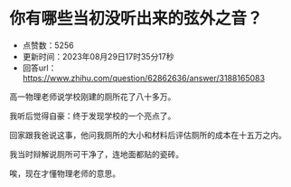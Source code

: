 # 你有哪些当初没听出来的弦外之音？
- 点赞数：5256
- 更新时间：2023年08月29日17时35分17秒
- 回答url：https://www.zhihu.com/question/62862636/answer/3188165083
<body>
 <p data-pid="7CjeuljW">高一物理老师说学校刚建的厕所花了八十多万。</p>
 <p data-pid="hi6XknrJ">我听后觉得自豪：终于发现学校的一个亮点了。</p>
 <p data-pid="631TuuSF">回家跟我爸说这事，他问我厕所的大小和材料后评估厕所的成本在十五万之内。</p>
 <p data-pid="AAX3L7XP">我当时辩解说厕所可干净了，连地面都贴的瓷砖。</p>
 <p data-pid="4ghUwN5l">唉，现在才懂物理老师的意思。</p>
 <p></p>
</body>